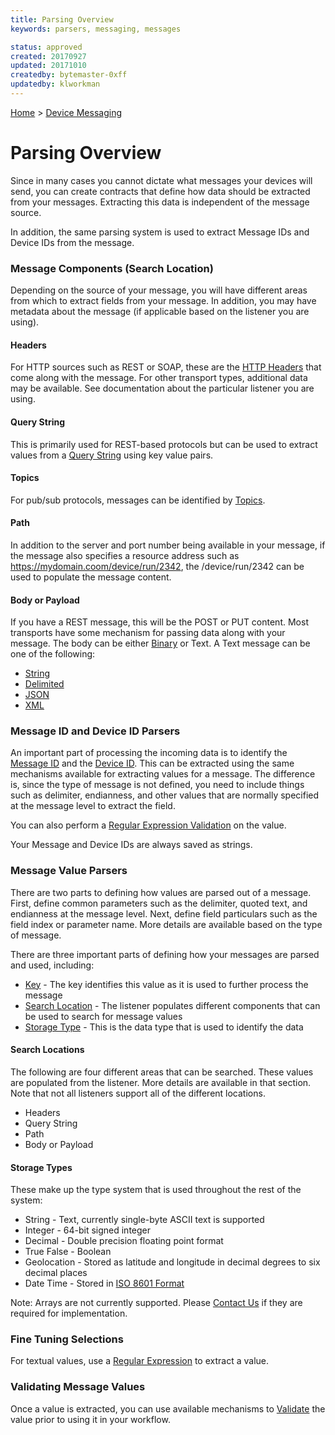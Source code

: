 ```yaml
---
title: Parsing Overview
keywords: parsers, messaging, messages

status: approved
created: 20170927
updated: 20171010
createdby: bytemaster-0xff
updatedby: klworkman
---
```

[Home](Index.md) > [Device Messaging](../Index.md)

# Parsing Overview

Since in many cases you cannot dictate what messages your devices will send, you can create contracts that define how data should be extracted from your messages.  Extracting this data is independent of the message source.  

In addition, the same parsing system is used to extract Message IDs and Device IDs from the message.

### Message Components (Search Location)

Depending on the source of your message, you will have different areas from which to extract fields from your message.  In addition, you may have metadata about the message (if applicable based on the listener you are using).

#### Headers
For HTTP sources such as REST or SOAP, these are the [HTTP Headers](ParsingFromHeader.md) that come along with the message.  For other transport types, additional data may be available.  See documentation about the particular listener you are using.

#### Query String
This is primarily used for REST-based protocols but can be used to extract values from a [Query String](ParsingFromQueryString.md) using key value pairs.

#### Topics
For pub/sub protocols, messages can be identified by [Topics](ParsingFromTopic.md).

#### Path
In addition to the server and port number being available in your message, if the message also specifies a resource address such as https://mydomain.coom/device/run/2342, the /device/run/2342 can be used to populate the message content.

#### Body or Payload

If you have a REST message, this will be the POST or PUT content.  Most transports have some mechanism for passing data along with your message.  The body can be either [Binary](ParsingBinaryMessages.md) or Text.  A Text message can be one of the following:
* [String](ParsingStringMessage.md)
* [Delimited](ParsingDelimitedMessage.md)
* [JSON](ParsingJsonMessage.md)
* [XML](ParsingXmlMessage.md)

### Message ID and Device ID Parsers
An important part of processing the incoming data is to identify the [Message ID](MessageIdParsing.md) and the [Device ID](DeviceIdParsing.md).
This can be extracted using the same mechanisms available for extracting values for a message.
The difference is, since the type of message is not defined, you need to include things such as delimiter, 
endianness, and other values that are normally specified at the message level to extract the field.  

You can also perform a [Regular Expression Validation](ParsingWithRegEx.md) on the value.

Your Message and Device IDs are always saved as strings.

### Message Value Parsers
There are two parts to defining how values are parsed out of a message.  First, define common parameters such as the delimiter, quoted text, and endianness at the message level.  Next, define field particulars such as the field index or parameter name.  More details are available based on the type of message.

There are three important parts of defining how your messages are parsed and used, including: 
* [Key](../../Topics/Keys.md) - The key identifies this value as it is used to further process the message
* [Search Location](ParsingFromPath.md) - The listener populates different components that can be used to search for message values
* [Storage Type](../TypeSystem/Index.md) - This is the data type that is used to identify the data


#### Search Locations
The following are four different areas that can be searched.  These values are populated from the listener. More details are available in that section.  Note that not all listeners support all of the different locations.
* Headers
* Query String
* Path
* Body or Payload

#### Storage Types
These make up the type system that is used throughout the rest of the system:
* String - Text, currently single-byte ASCII text is supported
* Integer - 64-bit signed integer
* Decimal - Double precision floating point format
* True False - Boolean
* Geolocation - Stored as latitude and longitude in decimal degrees to six decimal places
* Date Time - Stored in [ISO 8601 Format](https://en.wikipedia.org/wiki/ISO_8601)

Note:  Arrays are not currently supported.  Please [Contact Us](http://support.nuviot.com/contactus?source=storagearrays) if they are required for implementation.

### Fine Tuning Selections
For textual values, use a [Regular Expression](RegExValueSelector.md) to extract a value. 

### Validating Message Values
Once a value is extracted, you can use available mechanisms to [Validate](Validation.md) the value prior to using it in your workflow.





